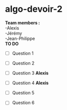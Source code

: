 # algo-devoir-2  
**Team members :**  
-Alexis  
-Jérémy  
-Jean-Philippe  
**TO DO**  
- [ ]  Question 1   
- [ ]  Question 2  
- [ ]  Question 3  **Alexis**  
- [ ]  Question 4  **Alexis**  
- [ ]  Question 5   
- [ ]  Question 6   

